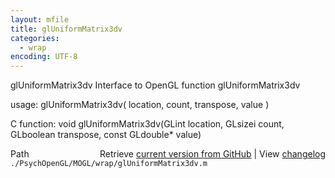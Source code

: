 ```yaml
---
layout: mfile
title: glUniformMatrix3dv
categories:
  - wrap
encoding: UTF-8
---
```


glUniformMatrix3dv  Interface to OpenGL function glUniformMatrix3dv  

usage:  glUniformMatrix3dv( location, count, transpose, value )  

C function:  void glUniformMatrix3dv(GLint location, GLsizei count, GLboolean transpose, const GLdouble\* value)  


<div class="code_header" style="text-align:right;">
  <span style="float:left;">Path&nbsp;&nbsp;</span> <span class="counter">Retrieve <a href=
  "https://raw.github.com/Psychtoolbox-3/Psychtoolbox-3/beta/./PsychOpenGL/MOGL/wrap/glUniformMatrix3dv.m">current version from GitHub</a> | View <a href=
  "https://github.com/Psychtoolbox-3/Psychtoolbox-3/commits/beta/./PsychOpenGL/MOGL/wrap/glUniformMatrix3dv.m">changelog</a></span>
</div>
<div class="code">
  <code>./PsychOpenGL/MOGL/wrap/glUniformMatrix3dv.m</code>
</div>
